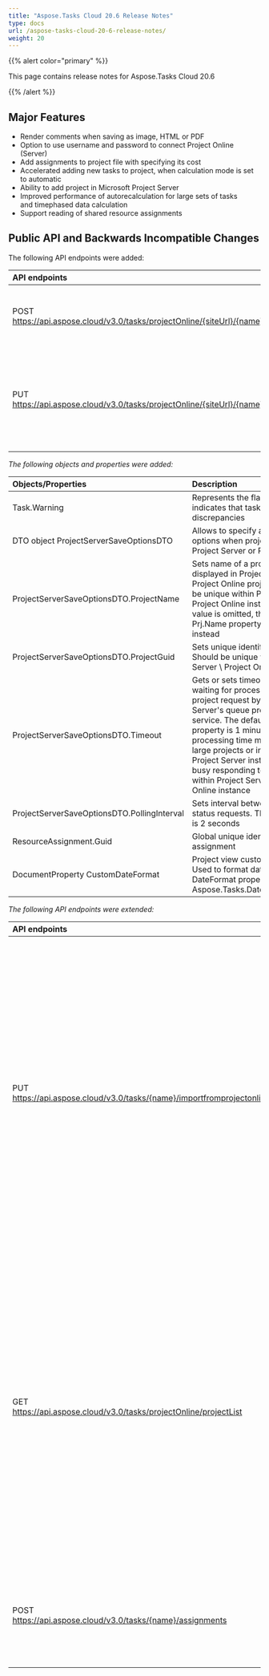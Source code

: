 ```yaml
---
title: "Aspose.Tasks Cloud 20.6 Release Notes"
type: docs
url: /aspose-tasks-cloud-20-6-release-notes/
weight: 20
---
```


{{% alert color="primary" %}} 

This page contains release notes for Aspose.Tasks Cloud 20.6

{{% /alert %}} 
## **Major Features**
- Render comments when saving as image, HTML or PDF
- Option to use username and password to connect Project Online (Server)
- Add assignments to project file with specifying its cost
- Accelerated adding new tasks to project, when calculation mode is set to automatic
- Ability to add project in Microsoft Project Server
- Improved performance of autorecalculation for large sets of tasks and timephased data calculation
- Support reading of shared resource assignments
## **Public API and Backwards Incompatible Changes**
The following API endpoints were added:

|**API endpoints**|**Description**|
| :- | :- |
|POST <br>https://api.aspose.cloud/v3.0/tasks/projectOnline/{siteUrl}/{name}|Creates new project in Project Server\Project Online instance|
|PUT <br>https://api.aspose.cloud/v3.0/tasks/projectOnline/{siteUrl}/{name}|Updates existing project in Project Server\Project Online instance. The existing project will be overwritten|

*The following objects and properties were added:*

|**Objects/Properties**|**Description**|
| :- | :- |
|Task.Warning|Represents the flag which indicates that task has schedule discrepancies|
|DTO object ProjectServerSaveOptionsDTO|Allows to specify additional options when project is saved to Project Server or Project Online|
|ProjectServerSaveOptionsDTO.ProjectName|Sets name of a project which is displayed in Project Server \ Project Online projects list. Should be unique within Project Server \ Project Online instance. Is the value is omitted, the value of Prj.Name property will be used instead|
|ProjectServerSaveOptionsDTO.ProjectGuid|Sets unique identifier of a project. Should be unique within Project Server \ Project Online instance|
|ProjectServerSaveOptionsDTO.Timeout|Gets or sets timeout used when waiting for processing of save project request by a Project Server's queue processing service. The default value for this property is 1 minute. The processing time may be longer for large projects or in case when Project Server instance is too busy responding to other requests within Project Server \ Project Online instance|
|ProjectServerSaveOptionsDTO.PollingInterval|Sets interval between queue job status requests. The default value is 2 seconds|
|ResourceAssignment.Guid|Global unique identifier of an assignment|
|DocumentProperty CustomDateFormat|Project view custom date format. Used to format dates when DateFormat property is set to Aspose.Tasks.DateFormat.Custom|

*The following API endpoints were extended:*

|**API endpoints**|**Description**|
| :- | :- |
|PUT <br>https://api.aspose.cloud/v3.0/tasks/{name}/importfromprojectonline|This route now accepts optional argument "userName" paired with a new header "x-sharepoint-password" which contains username and password values from your sharepoint site to get access to project server (online). Use this auth flow instead of passing a token if you don't have it|
|GET <br>https://api.aspose.cloud/v3.0/tasks/projectOnline/projectList|This route now accepts optional argument "userName" paired with a new header "x-sharepoint-password" which contains username and password values from your sharepoint site to get access to project server (online). Use this auth flow instead of passing a token if you don't have it|
|POST <br>https://api.aspose.cloud/v3.0/tasks/{name}/assignments|This route now accepts new optional argument "cost" to add cost for a new assignment|

